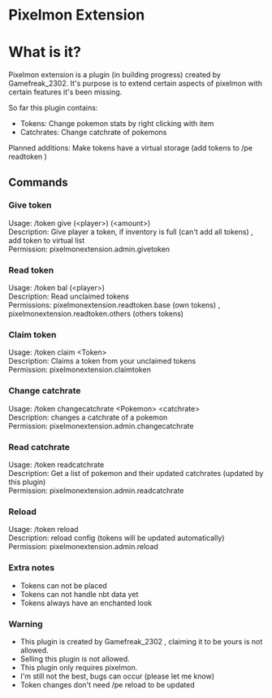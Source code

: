 # Pixelmon Extension

# What is it?
Pixelmon extension is a plugin (in building progress) created by Gamefreak_2302.
It's purpose is to extend certain aspects of pixelmon with certain features it's been missing. 

So far this plugin contains: 
- Tokens: Change pokemon stats by right clicking with item
- Catchrates: Change catchrate of pokemons 

Planned additions: Make tokens have a virtual storage (add tokens to /pe readtoken <token> ) 

## Commands

### Give token 
Usage: /token give (\<player\>) (\<amount\>)  
Description: Give player a token, if inventory is full (can't add all tokens) , add token to virtual list  
Permission: pixelmonextension.admin.givetoken  
  
### Read token

Usage: /token bal (\<player\>)   
Description: Read unclaimed tokens  
Permissions: pixelmonextension.readtoken.base (own tokens) , pixelmonextension.readtoken.others (others tokens)
  
### Claim token

Usage: /token claim \<Token\>  
Description: Claims a token from your unclaimed tokens  
Permission: pixelmonextension.claimtoken
  
### Change catchrate

Usage: /token changecatchrate \<Pokemon\> \<catchrate\>  
Description: changes a catchrate of a pokemon  
Permission: pixelmonextension.admin.changecatchrate  
  
### Read catchrate

Usage: /token readcatchrate   
Description: Get a list of pokemon and their updated catchrates (updated by this plugin)  
Permission: pixelmonextension.admin.readcatchrate  
  
### Reload

Usage: /token reload  
Description: reload config (tokens will be updated automatically)  
Permission: pixelmonextension.admin.reload  

### Extra notes
- Tokens can not be placed 
- Tokens can not handle nbt data yet
- Tokens always have an enchanted look

### Warning
- This plugin is created by Gamefreak_2302 , claiming it to be yours is not allowed. 
- Selling this plugin is not allowed.
- This plugin only requires pixelmon.
- I'm still not the best, bugs can occur (please let me know)
- Token changes don't need /pe reload to be updated 